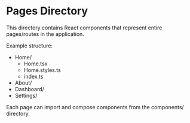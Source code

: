 # Pages Directory

This directory contains React components that represent entire pages/routes in the application.

Example structure:
- Home/
  - Home.tsx
  - Home.styles.ts
  - index.ts
- About/
- Dashboard/
- Settings/

Each page can import and compose components from the components/ directory.